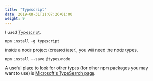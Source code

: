 ```yaml
---
title: "Typescript"
date: 2019-08-31T11:07:26+01:00
weight: 9
---
```


I used [Typescript](https://www.typescriptlang.org).

```
npm install -g typescript
```

Inside a node project (created later), you will need the node types.

```
npm install --save @types/node
```

A useful place to look for other types (for other npm packages you may want to use) is [Microsoft's TypeSearch page](https://microsoft.github.io/TypeSearch/).



